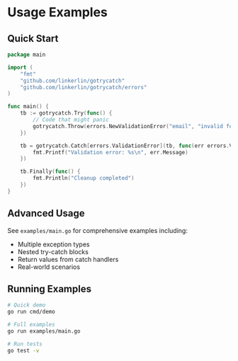 # Usage Examples

## Quick Start

```go
package main

import (
    "fmt"
    "github.com/linkerlin/gotrycatch"
    "github.com/linkerlin/gotrycatch/errors"
)

func main() {
    tb := gotrycatch.Try(func() {
        // Code that might panic
        gotrycatch.Throw(errors.NewValidationError("email", "invalid format", 1001))
    })

    tb = gotrycatch.Catch[errors.ValidationError](tb, func(err errors.ValidationError) {
        fmt.Printf("Validation error: %s\n", err.Message)
    })

    tb.Finally(func() {
        fmt.Println("Cleanup completed")
    })
}
```

## Advanced Usage

See `examples/main.go` for comprehensive examples including:

- Multiple exception types
- Nested try-catch blocks
- Return values from catch handlers
- Real-world scenarios

## Running Examples

```bash
# Quick demo
go run cmd/demo

# Full examples
go run examples/main.go

# Run tests
go test -v
```
